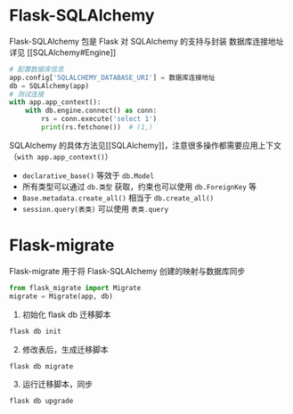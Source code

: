 # Flask-SQLAlchemy

Flask-SQLAlchemy 包是 Flask 对 SQLAlchemy 的支持与封装
数据库连接地址详见 [[SQLAlchemy#Engine]]

```python
# 配置数据库信息
app.config['SQLALCHEMY_DATABASE_URI'] = 数据库连接地址
db = SQLAlchemy(app)
# 测试连接
with app.app_context():
    with db.engine.connect() as conn:
        rs = conn.execute('select 1')
        print(rs.fetchone())  # (1,)
```

SQLAlchemy 的具体方法见[[SQLAlchemy]]，注意很多操作都需要应用上下文（`with app.app_context()`）
- `declarative_base()` 等效于 `db.Model`
- 所有类型可以通过 `db.类型` 获取，约束也可以使用 `db.ForeignKey` 等
- `Base.metadata.create_all()` 相当于 `db.create_all()`
- `session.query(表类)` 可以使用 `表类.query`

# Flask-migrate

Flask-migrate 用于将 Flask-SQLAlchemy 创建的映射与数据库同步

```python
from flask_migrate import Migrate
migrate = Migrate(app, db)
```

1. 初始化 flask db 迁移脚本

```bash
flask db init
```

2. 修改表后，生成迁移脚本

```bash
flask db migrate
```

3. 运行迁移脚本，同步

```bash
flask db upgrade
```